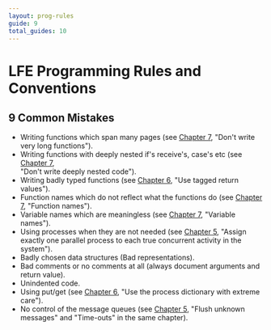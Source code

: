 ```yaml
---
layout: prog-rules
guide: 9
total_guides: 10
---
```

# LFE Programming Rules and Conventions

## 9 Common Mistakes

* Writing functions which span many pages (see
  <a href="http://docs.lfe.io/prog-rules/7.html">Chapter 7</a>, "Don't 
  write very long functions"). 
* Writing functions with deeply nested if's receive's, case's etc (see
  <a href="http://docs.lfe.io/prog-rules/7.html">Chapter 7</a>,  
  "Don't write deeply nested code"). 
* Writing badly typed functions (see
  <a href="http://docs.lfe.io/prog-rules/6.html">Chapter 6</a>, "Use 
  tagged return values"). 
* Function names which do not reflect what the functions do (see
  <a href="http://docs.lfe.io/prog-rules/7.html">Chapter 7</a>,
  "Function names"). 
* Variable names which are meaningless (see
  <a href="http://docs.lfe.io/prog-rules/7.html">Chapter 7</a>,
  "Variable names"). 
* Using processes when they are not needed (see
  <a href="http://docs.lfe.io/prog-rules/5.html">Chapter 5</a>,
  "Assign exactly one parallel process to each true concurrent activity in 
  the system"). 
* Badly chosen data structures (Bad representations). 
* Bad comments or no comments at all (always document arguments and return 
  value). 
* Unindented code. 
* Using put/get (see
  <a href="http://docs.lfe.io/prog-rules/6.html">Chapter 6</a>,
  "Use the process dictionary with extreme care"). 
* No control of the message queues (see
  <a href="http://docs.lfe.io/prog-rules/5.html">Chapter 5</a>, "Flush unknown messages" and "Time-outs" in the same chapter). 
